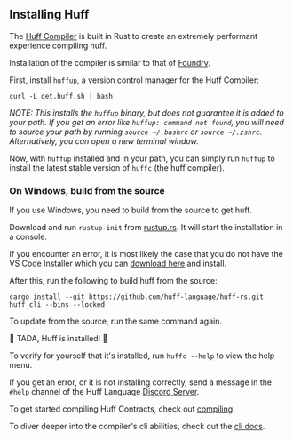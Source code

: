 ## Installing Huff

The [Huff Compiler](https://github.com/huff-language/huff-rs) is built in Rust to create an extremely performant experience compiling huff.

Installation of the compiler is similar to that of [Foundry](https://github.com/foundry-rs/foundry).

First, install `huffup`, a version control manager for the Huff Compiler:

```shell
curl -L get.huff.sh | bash
```

_NOTE: This installs the `huffup` binary, but does not guarantee it is added to your path. If you get an error like `huffup: command not found`, you will need to source your path by running `source ~/.bashrc` or `source ~/.zshrc`. Alternatively, you can open a new terminal window._

Now, with `huffup` installed and in your path, you can simply run `huffup` to install the latest stable version of `huffc` (the huff compiler).

### On Windows, build from the source

If you use Windows, you need to build from the source to get huff.

Download and run `rustup-init` from [rustup.rs](https://win.rustup.rs/x86_64). It will start the installation in a console.

If you encounter an error, it is most likely the case that you do not have the VS Code Installer which you can [download here](https://visualstudio.microsoft.com/downloads/) and install.

After this, run the following to build huff from the source:

```shell
cargo install --git https://github.com/huff-language/huff-rs.git huff_cli --bins --locked
```

To update from the source, run the same command again.

🎉 TADA, Huff is installed! 🎉

To verify for yourself that it's installed, run `huffc --help` to view the help menu.

If you get an error, or it is not installing correctly, send a message in the `#help` channel of the Huff Language [Discord Server](https://discord.gg/C3gTvkFNRR).


To get started compiling Huff Contracts, check out [compiling](https://docs.huff.sh/get-started/compiling/).

To diver deeper into the compiler's cli abilities, check out the [cli docs](https://docs.huff.sh/resources/cli/).
